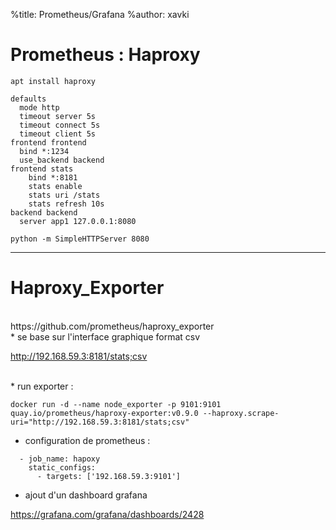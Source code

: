 %title: Prometheus/Grafana
%author: xavki


# Prometheus : Haproxy


```
apt install haproxy

defaults
  mode http
  timeout server 5s
  timeout connect 5s
  timeout client 5s
frontend frontend
  bind *:1234
  use_backend backend
frontend stats
    bind *:8181
    stats enable
    stats uri /stats
    stats refresh 10s
backend backend
  server app1 127.0.0.1:8080

python -m SimpleHTTPServer 8080
```


-------------------------------------------------------------------------

# Haproxy_Exporter


<br>
https://github.com/prometheus/haproxy_exporter

<br>
* se base sur l'interface graphique format csv

http://192.168.59.3:8181/stats;csv


<br>
* run exporter :

```
docker run -d --name node_exporter -p 9101:9101 quay.io/prometheus/haproxy-exporter:v0.9.0 --haproxy.scrape-uri="http://192.168.59.3:8181/stats;csv"
```

* configuration de prometheus :

```
  - job_name: hapoxy
    static_configs:
      - targets: ['192.168.59.3:9101']
```

* ajout d'un dashboard grafana


https://grafana.com/grafana/dashboards/2428
